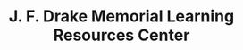 ---
layout: repo
title: "J. F. Drake Memorial Learning Resources Center"
id: 10933
permalink: repos/10933/
---